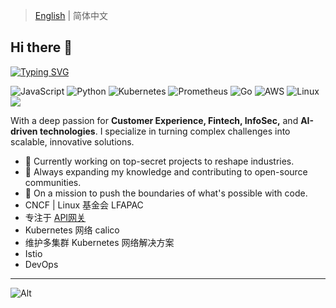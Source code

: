 > [English](README.md) | 简体中文
## Hi there 👋

[![Typing SVG](https://readme-typing-svg.demolab.com?font=Fira+Code&size=27&duration=2800&pause=980&color=1FF77B&background=A98BFF00&center=%E9%94%99%E8%AF%AF%E7%9A%84&vCenter=%E9%94%99%E8%AF%AF%E7%9A%84&repeat=%E7%9C%9F%E7%9A%84&random=%E9%94%99%E8%AF%AF%E7%9A%84&width=1550&height=105&lines=%F0%9F%98%84+Hey+there+%2C+I'm+Sush+!+;Architect+of+the+digital+unknown.+Navigating+the+shadows+of+the+web.+;crafting+echoes+in+the+void)](https://git.io/typing-svg)

![JavaScript](https://img.shields.io/badge/Code-JavaScript-informational?style=flat&logo=javascript&color=F7DF1E)
![Python](https://img.shields.io/badge/Code-Python-informational?style=flat&logo=python&color=3776AB)
![Kubernetes](https://img.shields.io/badge/CNCF-Kubernetes-informational?style=flat&logo=Kubernetes&color=777BB4)
![Prometheus](https://img.shields.io/badge/Framework-Prometheus-informational?style=flat&logo=Prometheus&color=FF2D20)
![Go](https://img.shields.io/badge/code-Go-informational?style=flat&logo=Go&color=000000)
![AWS](https://img.shields.io/badge/Cloud-AWS-informational?style=flat&logo=amazon-aws&color=232F3E)
![Linux](https://img.shields.io/badge/System-Linux-informational?style=flat&logo=linux&color=FCC624)
<img src="https://img.shields.io/badge/-HTML5-E34F26?style=flat-square&logo=html5&logoColor=white" />

With a deep passion for **Customer Experience, Fintech, InfoSec,** and **AI-driven technologies**. I specialize in turning complex challenges into scalable, innovative solutions.

- 🔭 Currently working on top-secret projects to reshape industries.
- 🌱 Always expanding my knowledge and contributing to open-source communities.
- 🚀 On a mission to push the boundaries of what's possible with code.
- CNCF | Linux 基金会 LFAPAC 
- 专注于 [API网关](https://github.com/kubernetes-sigs/gateway-api)
- Kubernetes 网络 calico
- 维护多集群 Kubernetes 网络解决方案
- Istio
- DevOps

---
 <!--![Ashutosh's github activity graph](https://github-readme-activity-graph.vercel.app/graph?username=sush-sketc&theme=dracula)-->
 
 ![Alt](https://repobeats.axiom.co/api/embed/19bb69a6ba32252bdcbdbfb393cfbebd070b3b9f.svg "Repobeats analytics image")
<!--
<div align="center">
    <img  src="https://github-readme-stats.vercel.app/api/top-langs/?username=sush-sketc&layout=compact" />
</div>
 ![Ashutosh's github activity graph](https://github-readme-activity-graph.vercel.app/graph?username=sush-sketc) -->
